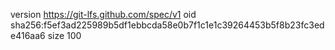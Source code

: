 version https://git-lfs.github.com/spec/v1
oid sha256:f5ef3ad225989b5df1ebbcda58e0b7f1c1e1c39264453b5f8b23fc3ede416aa6
size 100
